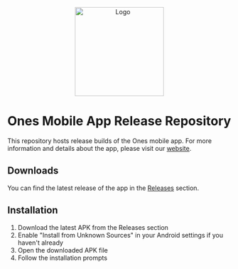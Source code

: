 <p align="center">
  <a href="https://ones.nz">
    <img src="https://iili.io/2ZyE8bf.md.png" alt="Logo" width="200">
  </a>
</p>

# Ones Mobile App Release Repository

This repository hosts release builds of the Ones mobile app. For more information and details about the app, please visit our [website](https://ones.nz).

## Downloads

You can find the latest release of the app in the [Releases](../../releases) section.

## Installation

1. Download the latest APK from the Releases section
2. Enable "Install from Unknown Sources" in your Android settings if you haven't already
3. Open the downloaded APK file
4. Follow the installation prompts
